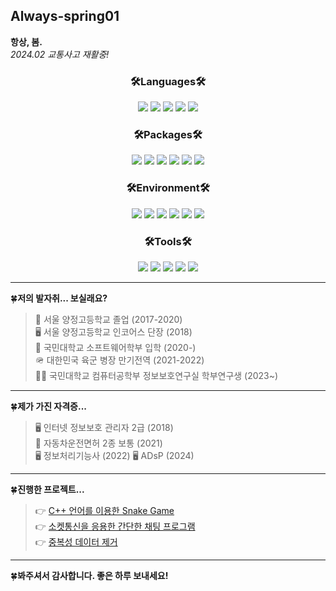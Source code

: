 ## Always-spring01
**항상, 봄.**<br>
*2024.02 교통사고 재활중!*
<div align=center> <h3><b>🛠️Languages🛠️</b></h3> </div>

<div align=center>
<img src="https://img.shields.io/badge/C-A8B9CC?style=flat&logo=c&logoColor=white">
<img src="https://img.shields.io/badge/C++-00599C?style=flat&logo=cplusplus&logoColor=white">
<img src="https://img.shields.io/badge/python-3776AB?style=flat&logo=python&logoColor=white">
<img src="https://img.shields.io/badge/html5-E34F26?style=flat&logo=html5&logoColor=white">
<img src="https://img.shields.io/badge/markdown-000000?style=flat&logo=markdown&logoColor=white">
</div>

<div align=center> <h3><b>🛠️Packages🛠️</b></h3> </div>

<div align=center>
<img src="https://img.shields.io/badge/Anaconda-44A833?style=flat&logo=anaconda&logoColor=white">
<img src="https://img.shields.io/badge/scikitlearn-F7931E?style=flat&logo=scikitlearn&logoColor=white">
<img src="https://img.shields.io/badge/tensorflow-FF6F00?style=flat&logo=tensorflow&logoColor=white">
<img src="https://img.shields.io/badge/pytorch-EE4C2C?style=flat&logo=pytorch&logoColor=white">
<img src="https://img.shields.io/badge/pandas-150458?style=flat&logo=pandas&logoColor=white">
<img src="https://img.shields.io/badge/numpy-013243?style=flat&logo=numpy&logoColor=white">
</div>

<div align=center> <h3><b>🛠️Environment🛠️</b></h3> </div>

<div align=center>
<img src="https://img.shields.io/badge/Windows11-0078D4?style=flat&logo=windows11&logoColor=white">
<img src="https://img.shields.io/badge/Ubuntu-E95420?style=flat&logo=Ubuntu&logoColor=white">
<img src="https://img.shields.io/badge/VSCode-007ACC?style=flat&logo=visualstudiocode&logoColor=white">
<img src="https://img.shields.io/badge/Synology-B5B5B6?style=flat&logo=synology&logoColor=white">
<img src="https://img.shields.io/badge/jupyter-F37626?style=flat&logo=jupyter&logoColor=white">
<img src="https://img.shields.io/badge/github-181717?style=flat&logo=github&logoColor=white">
</div>

<div align=center> <h3><b>🛠️Tools🛠️</b></h3> </div>

<div align=center>
<img src="https://img.shields.io/badge/slack-4A154B?style=flat&logo=slack&logoColor=white">
<img src="https://img.shields.io/badge/gmail-EA4335?style=flat&logo=gmail&logoColor=white">
<img src="https://img.shields.io/badge/zoom-0B5Cff?style=flat&logo=zoom&logoColor=white">
<img src="https://img.shields.io/badge/GoogleMeet-00897B?style=flat&logo=googlemeet&logoColor=white">
<img src="https://img.shields.io/badge/KakaoTalk-FFCD00?style=flat&logo=kakaotalk&logoColor=white">
</div>

---
🍀**저의 발자취... 보실래요?**
> 🏫 서울 양정고등학교 졸업 (2017-2020)<br>
🖥️ 서울 양정고등학교 인코어스 단장 (2018)<br>
🏫 국민대학교 소프트웨어학부 입학 (2020-)<br>
🪖 대한민국 육군 병장 만기전역 (2021-2022)<br>
👨‍🔬 국민대학교 컴퓨터공학부 정보보호연구실 학부연구생 (2023~)
---
🍀**제가 가진 자격증...**
> 🖥️ 인터넷 정보보호 관리자 2급 (2018)<br>
🚗 자동차운전면허 2종 보통 (2021)<br>
🖥️ 정보처리기능사 (2022)
🖥️ ADsP (2024)
---
🍀**진행한 프로젝트...**
> 👉 [C++ 언어를 이용한 Snake Game](https://github.com/always-spring01/Cpp_snake_game)<br>
👉 [소켓통신을 응용한 간단한 채팅 프로그램](https://github.com/always-spring01/SNS_Chat-Program)<br>
👉 [중복성 데이터 제거](https://github.com/always-spring01/Data_Deduplication_Model)<br>
---
🍀**봐주셔서 감사합니다. 좋은 하루 보내세요!**
